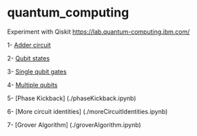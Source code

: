# quantum_computing
Experiment with Qiskit https://lab.quantum-computing.ibm.com/

1- [Adder circuit](./adderCircuit.ipynb)

2- [Qubit states](./qubitStates.ipynb)

3- [Single qubit gates](./singleQubitGates.ipynb)

4- [Multiple qubits](./multipleQubits.ipynb)

5- [Phase Kickback] (./phaseKickback.ipynb)

6- [More circuit identities] (./moreCircuitIdentities.ipynb)

7- [Grover Algorithm] (./groverAlgorithm.ipynb)